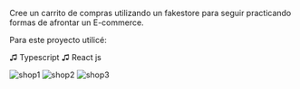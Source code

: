 Cree un carrito de compras utilizando un fakestore para seguir practicando formas de afrontar un E-commerce.

Para este proyecto utilicé:

♫ Typescript
♫ React js


![shop1](https://user-images.githubusercontent.com/99872514/184688453-1b7eb6eb-e1ea-4543-88c8-1675055e8e7b.png)
![shop2](https://user-images.githubusercontent.com/99872514/184688471-f0738d1c-4e99-4ab7-b7fc-5b8c89299191.png)
![shop3](https://user-images.githubusercontent.com/99872514/184688499-380f630f-b1f9-4baf-8c3e-f8a450543143.png)
